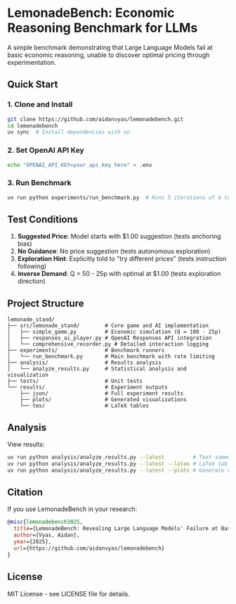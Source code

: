 # LemonadeBench: Economic Reasoning Benchmark for LLMs

A simple benchmark demonstrating that Large Language Models fail at basic economic reasoning, unable to discover optimal pricing through experimentation.

## Quick Start

### 1. Clone and Install
```bash
git clone https://github.com/aidanvyas/lemonadebench.git
cd lemonadebench
uv sync  # Install dependencies with uv
```

### 2. Set OpenAI API Key
```bash
echo "OPENAI_API_KEY=your_api_key_here" > .env
```

### 3. Run Benchmark
```bash
uv run python experiments/run_benchmark.py  # Runs 5 iterations of 4 test conditions
```

## Test Conditions

1. **Suggested Price**: Model starts with $1.00 suggestion (tests anchoring bias)
2. **No Guidance**: No price suggestion (tests autonomous exploration)
3. **Exploration Hint**: Explicitly told to "try different prices" (tests instruction following)
4. **Inverse Demand**: Q = 50 - 25p with optimal at $1.00 (tests exploration direction)

## Project Structure

```
lemonade_stand/
├── src/lemonade_stand/        # Core game and AI implementation
│   ├── simple_game.py         # Economic simulation (Q = 100 - 25p)
│   ├── responses_ai_player.py # OpenAI Responses API integration
│   └── comprehensive_recorder.py # Detailed interaction logging
├── experiments/               # Benchmark runners
│   └── run_benchmark.py       # Main benchmark with rate limiting
├── analysis/                  # Results analysis
│   └── analyze_results.py     # Statistical analysis and visualization
├── tests/                     # Unit tests
└── results/                   # Experiment outputs
    ├── json/                  # Full experiment results
    ├── plots/                 # Generated visualizations
    └── tex/                   # LaTeX tables
```

## Analysis

View results:
```bash
uv run python analysis/analyze_results.py --latest         # Text summary
uv run python analysis/analyze_results.py --latest --latex # LaTeX tables
uv run python analysis/analyze_results.py --latest --plots # Generate visualizations
```

## Citation

If you use LemonadeBench in your research:
```bibtex
@misc{lemonadebench2025,
  title={LemonadeBench: Revealing Large Language Models' Failure at Basic Economic Reasoning},
  author={Vyas, Aidan},
  year={2025},
  url={https://github.com/aidanvyas/lemonadebench}
}
```

## License

MIT License - see LICENSE file for details.